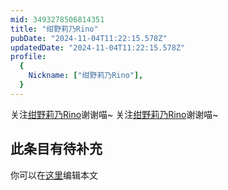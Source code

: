 ```yaml
---
mid: 3493278506814351
title: "绀野莉乃Rino"
pubDate: "2024-11-04T11:22:15.578Z"
updatedDate: "2024-11-04T11:22:15.578Z"
profile:
  {
    Nickname: ["绀野莉乃Rino"],
  }
---
```


关注[绀野莉乃Rino](https://space.bilibili.com/3493278506814351)谢谢喵~ 关注[绀野莉乃Rino](https://space.bilibili.com/3493278506814351)谢谢喵~

## 此条目有待补充
你可以在[这里](https://github.com/Yuhanawa/VTuber.ICU-Content/edit/master/v/绀野莉乃Rino/index.md)编辑本文
